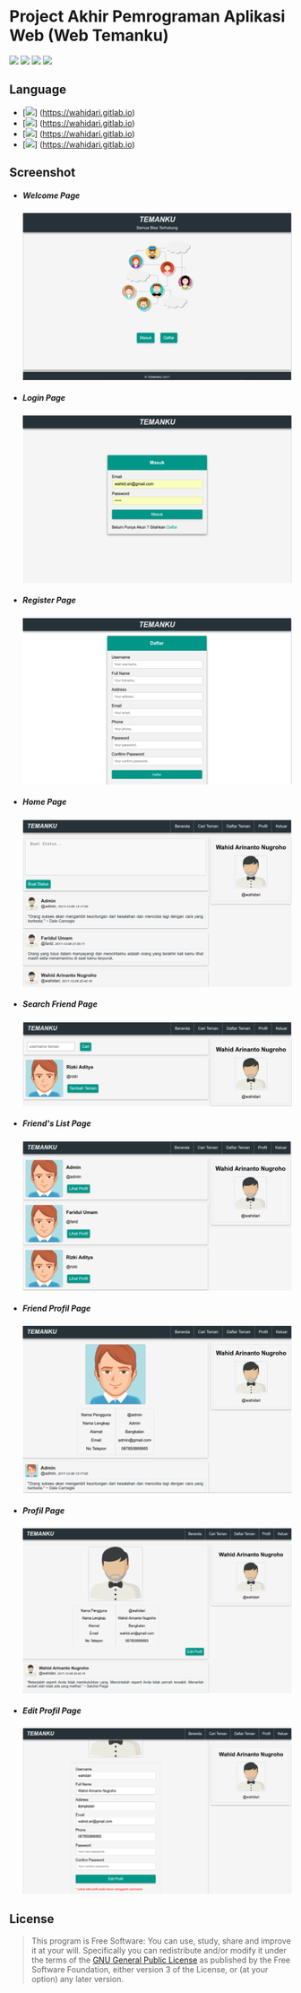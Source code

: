 # Project Akhir Pemrograman Aplikasi Web (Web Temanku)

[![](https://gitlab.com/gitlab-org/gitlab-ee/badges/master/build.svg)](https://wahidari.gitlab.io)
[![](https://semaphoreci.com/api/v1/projects/2f1a5809-418b-4cc2-a1f4-819607579fe7/400484/shields_badge.svg)](https://wahidari.gitlab.io)
[![](https://img.shields.io/badge/docs-latest-brightgreen.svg?style=flat&maxAge=86400)](https://wahidari.gitlab.io)
[![](https://img.shields.io/badge/Find%20Me-%40wahidari-009688.svg?style=social)](https://wahidari.gitlab.io)

## Language

- [![](https://img.shields.io/badge/html-5-FF5722.svg)] (https://wahidari.gitlab.io) 
- [![](https://img.shields.io/badge/css-3-03A9F4.svg)] (https://wahidari.gitlab.io) 
- [![](https://img.shields.io/badge/php-7.1.8-673AB7.svg)] (https://wahidari.gitlab.io) 
- [![](https://img.shields.io/badge/mysql-5.0.12-yellow.svg)] (https://wahidari.gitlab.io) 

## Screenshot

- ##### Welcome Page

    ![](./ss/welcome.png)

- ##### Login Page

    ![](./ss/login.png)
    
- ##### Register Page

    ![](./ss/register.png)
    
- ##### Home Page

    ![](./ss/index.png)
    
- ##### Search Friend Page

    ![](./ss/search.png)
    
- ##### Friend's List Page

    ![](./ss/friend.png)
    
- ##### Friend Profil Page

    ![](./ss/friendprofil.png)
    
- ##### Profil Page

    ![](./ss/profil.png)
    
- ##### Edit Profil Page

    ![](./ss/editprofil.png)
    
## License
> This program is Free Software: 
You can use, study, share and improve it at your will. 
Specifically you can redistribute and/or modify it under the terms of the [GNU General Public License](https://www.gnu.org/licenses/gpl.html) 
as published by the Free Software Foundation, either version 3 of the License, or (at your option) any later version.
